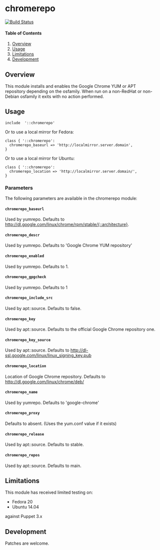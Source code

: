 # chromerepo

[![Build Status](https://secure.travis-ci.org/juniorsysadmin/puppet-chromerepo.png)](http://travis-ci.org/juniorsysadmin/puppet-chromerepo)

#### Table of Contents

1. [Overview](#overview)
1. [Usage](#usage)
1. [Limitations](#limitations)
1. [Development](#development)

## Overview

This module installs and enables the Google Chrome YUM or APT repository
depending on the osfamily. When run on a non-RedHat or non-Debian osfamily
it exits with no action performed.

## Usage

```puppet
include  '::chromerepo'
```

Or to use a local mirror for Fedora:

```puppet
class { '::chromerepo':
  chromerepo_baseurl => 'http://localmirror.server.domain',
}
```

Or to use a local mirror for Ubuntu:

```puppet
class { '::chromerepo':
  chromerepo_location => 'http://localmirror.server.domain/',
}
```

### Parameters

The following parameters are available in the chromerepo module:

#### `chromerepo_baseurl`

Used by yumrepo. Defaults to
http://dl.google.com/linux/chrome/rpm/stable/{::architecture}.

#### `chromerepo_descr`

Used by yumrepo. Defaults to 'Google Chrome YUM repository'

#### `chromerepo_enabled`

Used by yumrepo. Defaults to 1.

#### `chromerepo_gpgcheck`

Used by yumrepo. Defaults to 1

#### `chromerepo_include_src`

Used by apt::source. Defaults to false.

#### `chromerepo_key`

Used by apt::source. Defaults to the official Google Chrome repository one.

#### `chromerepo_key_source`

Used by apt::source. Defaults to
http://dl-ssl.google.com/linux/linux_signing_key.pub

#### `chromerepo_location`

Location of Google Chrome repository. Defaults to
http://dl.google.com/linux/chrome/deb/

#### `chromerepo_name`

Used by yumrepo. Defaults to 'google-chrome'

#### `chromerepo_proxy`

Defaults to absent.  (Uses the yum.conf value if it exists)

#### `chromerepo_release`

Used by apt::source. Defaults to stable.

#### `chromerepo_repos`

Used by apt::source. Defaults to main.

## Limitations

This module has received limited testing on:

* Fedora 20
* Ubuntu 14.04

against Puppet 3.x

## Development

Patches are welcome.
